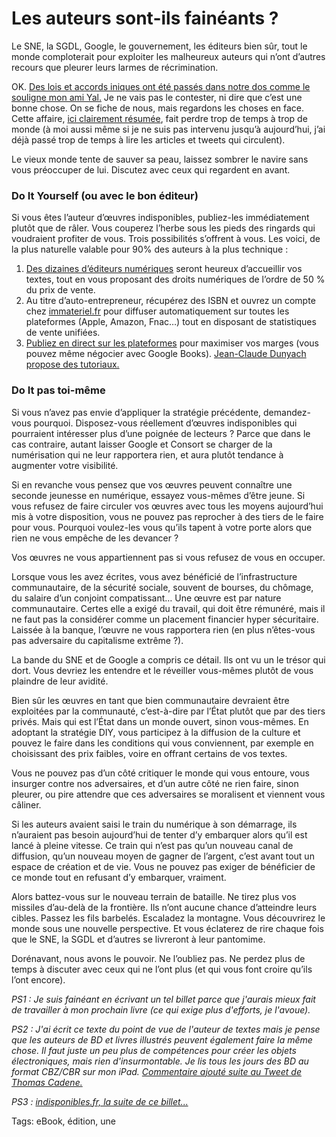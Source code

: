 # Les auteurs sont-ils fainéants ?

Le SNE, la SGDL, Google, le gouvernement, les éditeurs bien sûr, tout le monde comploterait pour exploiter les malheureux auteurs qui n’ont d’autres recours que pleurer leurs larmes de récrimination.

OK. [Des lois et accords iniques ont été passés dans notre dos comme le souligne mon ami Yal.](http://www.actusf.com/spip/Interview-d-Ayerdhal.html) Je ne vais pas le contester, ni dire que c’est une bonne chose. On se fiche de nous, mais regardons les choses en face. Cette affaire, [ici clairement résumée](http://www.sivan-avocats.com/Accord-SNE-Google.html), fait perdre trop de temps à trop de monde (à moi aussi même si je ne suis pas intervenu jusqu’à aujourd’hui, j’ai déjà passé trop de temps à lire les articles et tweets qui circulent).

Le vieux monde tente de sauver sa peau, laissez sombrer le navire sans vous préoccuper de lui. Discutez avec ceux qui regardent en avant.

### Do It Yourself (ou avec le bon éditeur)

Si vous êtes l’auteur d’œuvres indisponibles, publiez-les immédiatement plutôt que de râler. Vous couperez l’herbe sous les pieds des ringards qui voudraient profiter de vous. Trois possibilités s’offrent à vous. Les voici, de la plus naturelle valable pour 90% des auteurs à la plus technique :

1. [Des dizaines d’éditeurs numériques](http://ple-consulting.blogspot.fr/2011/04/plus-de-30-editeurs-pure-players.html) seront heureux d’accueillir vos textes, tout en vous proposant des droits numériques de l’ordre de 50 % du prix de vente.
2. Au titre d’auto-entrepreneur, récupérez des ISBN et ouvrez un compte chez [immateriel.fr](http://www.immateriel.fr/) pour diffuser automatiquement sur toutes les plateformes (Apple, Amazon, Fnac…) tout en disposant de statistiques de vente unifiées.
3. [Publiez en direct sur les plateformes](/2010/09/10/comment-publier-sur-apple-ibookstore/) pour maximiser vos marges (vous pouvez même négocier avec Google Books). [Jean-Claude Dunyach propose des tutoriaux.](http://jean-claude.dunyach.pagesperso-orange.fr/Ebooks_files/Comment_vendre_ses_livres_numeriques.pdf)

### Do It pas toi-même

Si vous n’avez pas envie d’appliquer la stratégie précédente, demandez-vous pourquoi. Disposez-vous réellement d’œuvres indisponibles qui pourraient intéresser plus d’une poignée de lecteurs ? Parce que dans le cas contraire, autant laisser Google et Consort se charger de la numérisation qui ne leur rapportera rien, et aura plutôt tendance à augmenter votre visibilité.

Si en revanche vous pensez que vos œuvres peuvent connaître une seconde jeunesse en numérique, essayez vous-mêmes d’être jeune. Si vous refusez de faire circuler vos œuvres avec tous les moyens aujourd’hui mis à votre disposition, vous ne pouvez pas reprocher à des tiers de le faire pour vous. Pourquoi voulez-les vous qu’ils tapent à votre porte alors que rien ne vous empêche de les devancer ?

Vos œuvres ne vous appartiennent pas si vous refusez de vous en occuper.

Lorsque vous les avez écrites, vous avez bénéficié de l’infrastructure communautaire, de la sécurité sociale, souvent de bourses, du chômage, du salaire d’un conjoint compatissant… Une œuvre est par nature communautaire. Certes elle a exigé du travail, qui doit être rémunéré, mais il ne faut pas la considérer comme un placement financier hyper sécuritaire. Laissée à la banque, l’œuvre ne vous rapportera rien (en plus n’êtes-vous pas adversaire du capitalisme extrême ?).

La bande du SNE et de Google a compris ce détail. Ils ont vu un le trésor qui dort. Vous devriez les entendre et le réveiller vous-mêmes plutôt de vous plaindre de leur avidité.

Bien sûr les œuvres en tant que bien communautaire devraient être exploitées par la communauté, c’est-à-dire par l’État plutôt que par des tiers privés. Mais qui est l’État dans un monde ouvert, sinon vous-mêmes. En adoptant la stratégie DIY, vous participez à la diffusion de la culture et pouvez le faire dans les conditions qui vous conviennent, par exemple en choisissant des prix faibles, voire en offrant certains de vos textes.

Vous ne pouvez pas d’un côté critiquer le monde qui vous entoure, vous insurger contre nos adversaires, et d’un autre côté ne rien faire, sinon pleurer, ou pire attendre que ces adversaires se moralisent et viennent vous câliner.

Si les auteurs avaient saisi le train du numérique à son démarrage, ils n’auraient pas besoin aujourd’hui de tenter d’y embarquer alors qu’il est lancé à pleine vitesse. Ce train qui n’est pas qu’un nouveau canal de diffusion, qu’un nouveau moyen de gagner de l’argent, c’est avant tout un espace de création et de vie. Vous ne pouvez pas exiger de bénéficier de ce monde tout en refusant d’y embarquer, vraiment.

Alors battez-vous sur le nouveau terrain de bataille. Ne tirez plus vos missiles d’au-delà de la frontière. Ils n’ont aucune chance d’atteindre leurs cibles. Passez les fils barbelés. Escaladez la montagne. Vous découvrirez le monde sous une nouvelle perspective. Et vous éclaterez de rire chaque fois que le SNE, la SGDL et d’autres se livreront à leur pantomime.

Dorénavant, nous avons le pouvoir. Ne l’oubliez pas. Ne perdez plus de temps à discuter avec ceux qui ne l’ont plus (et qui vous font croire qu’ils l’ont encore).

*PS1 : Je suis fainéant en écrivant un tel billet parce que j'aurais mieux fait de travailler à mon prochain livre (ce qui exige plus d'efforts, je l'avoue).*

*PS2 : J'ai écrit ce texte du point de vue de l'auteur de textes mais je pense que les auteurs de BD et livres illustrés peuvent également faire la même chose. Il faut juste un peu plus de compétences pour créer les objets électroniques, mais rien d'insurmontable. Je lis tous les jours des BD au format CBZ/CBR sur mon iPad. [Commentaire ajouté suite au Tweet de Thomas Cadene.](https://twitter.com/ThomasCadene/status/216152563962220545)*

*PS3 : [indisponibles.fr, la suite de ce billet...](/2012/06/25/indisponibles-fr/)*

Tags: eBook, édition, une